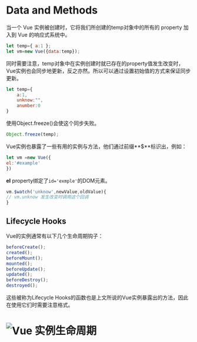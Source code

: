 # Data and Methods

当一个 Vue 实例被创建时，它将我们所创建的temp对象中的所有的 property 加入到 Vue 的响应式系统中。

```js
let temp={ a:1 };
let vm=new Vue({data:temp});
```
同时需要注意，temp对象中在实例创建时就已存在的property值发生改变时，Vue实例也会同步地更新，反之亦然。所以可以通过设置初始值的方式来保证同步更新。

```js
let temp={
	a:1,
	unknow:"",
	anumber:0
}
```

使用Object.freeze()会使这个同步失败。

```js
Object.freeze(temp);
```

Vue实例也暴露了一些有用的实例与方法，他们通过前缀**$**标识出，例如：

```js
let vm =new Vue({
el:'#example'
})
```

**el** property绑定了`id='exmple'`的DOM元素。

```js
vm.$watch('unknow',newValue,oldValue){
// vm.unknow 发生改变时调用这个回调
}
```

## Lifecycle Hooks

Vue的实例通常有以下几个生命周期钩子：

```js
beforeCreate();
created();
beforeMount();
mounted();
beforeUpdate();
updated();
beforeDestroy();
destroyed();
```

这些被称为Lifecycle Hooks的函数也是上文所说的Vue实例暴露出的方法，因此在使用它们时需要注意格式。

![Vue 实例生命周期](https://cn.vuejs.org/images/lifecycle.png)
=======
>>>>>>> 
